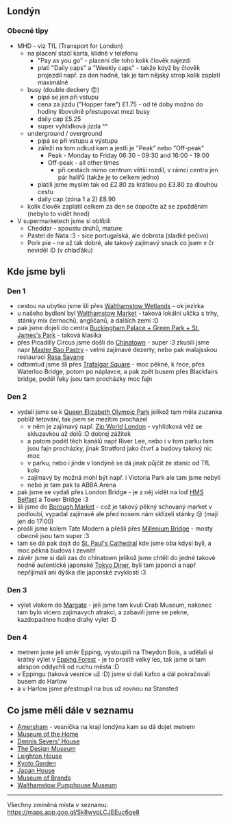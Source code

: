 ## Londýn 
### Obecné tipy
- MHD - viz TfL (Transport for London)
	- na placení stačí karta, klidně v telefonu
		- "Pay as you go" - placení dle toho kolik člověk najezdí
		- platí "Daily caps" a "Weekly caps" - takže když by člověk projezdil např. za den hodně, tak je tam nějaký strop kolik zaplatí maximálně
	- busy (double deckery 😍)
		- pípá se jen při vstupu
		- cena za jízdu ("Hopper fare") £1.75 - od té doby možno do hodiny libovolně přestupovat mezi busy
		- daily cap £5.25
		- super vyhlídková jízda ^^
	- underground / overground
		- pípá se při vstupu a výstupu
		- záleží na tom odkud kam a jestli je "Peak" nebo "Off-peak"
			- Peak - Monday to Friday 06:30 - 09:30 and 16:00 - 19:00
			- Off-peak - all other times 
				- při cestách mimo centrum větší rozdíl, v rámci centra jen pár halířů (takže je to celkem jedno)
		- platili jsme myslím tak od £2.80 za krátkou po £3.80 za dlouhou cestu
		- daily cap (zóna 1 a 2) £8.90
	- kolik člověk zaplatil celkem za den se dopočte až se zpožděním (nebylo to vidět hned)
- V supermarketech jsme si oblíbili 
	- Cheddar - spoustu druhů, mature
	- Pastel de Nata :3 - sice portugalská, ale dobrota (sladké pečivo)
	- Pork pie - ne až tak dobré, ale takový zajímavý snack co jsem v čr neviděl :D (v chlaďáku)

## Kde jsme byli
### Den 1
- cestou na ubytko jsme šli přes [Walthamstow Wetlands](https://maps.app.goo.gl/5E9wau74una1ArPUA) - ok jezírka 
- u našeho bydlení byl [Walthamstow Market](https://maps.app.goo.gl/NgC6rM9g81coPjhH9) - taková lokální ulička s trhy, stánky mix černochů, angličanů, a dalších zemí :D
- pak jsme dojeli do centra [Buckingham Palace + Green Park + St. James's Park](https://maps.app.goo.gl/WmGBDWRxgFfeDSyN6) - taková klasika
- přes Picadilly Circus jsme došli do [Chinatown](https://maps.app.goo.gl/8yYMTraNYXhjqJ6AA) - super :3 zkusili jsme napr [Master Bao Pastry](https://maps.app.goo.gl/7KubYP6Z1mEbYF2w6) - velmi zajímavé dezerty, nebo pak malajsskou restauraci [Rasa Sayang](https://maps.app.goo.gl/iRBSp9a3gUGCzUFG6)
- odtamtud jsme šli přes [Trafalgar Square](https://maps.app.goo.gl/mGgZTnsZg5rso3G4A) - moc pěkné, k řece, přes Waterloo Bridge, potom po náplavce, a pak zpět busem přes Blackfairs bridge, podél řeky jsou tam procházky moc fajn
### Den 2
- vydali jsme se k [Queen Elizabeth Olympic Park](https://maps.app.goo.gl/FCUwA9S9URC5mcb4A) jelikož tam měla zuzanka poblíž tetování, tak jsem se mezitím procházel
	- v něm je zajímavý např. [Zip World London](https://maps.app.goo.gl/AJ3i43W2SKe4CWqt5) - vyhlídková věž se skluzavkou až dolů :D dobrej zážitek
	- a potom podél těch kanálů např River Lee, nebo i v tom parku tam jsou fajn procházky, jinak Stratford jako čtvrť a budovy takový nic moc
	- v parku, nebo i jinde v londýně se dá jinak půjčit ze stanic od TfL kolo 
	- zajímavý by možná mohl být např. i Victoria Park ale tam jsme nebyli
	- nebo je tam pak ta ABBA Arena
- pak jsme se vydali přes London Bridge - je z něj vidět na loď [HMS Belfast](https://maps.app.goo.gl/4HHzh4CgxA7hwq5Z7) a Tower Bridge :3
- šli jsme do [Borough Market](https://maps.app.goo.gl/x1FLKkssxiSUKxjL8) - což je takový pěkný schovaný market v podloubí, vypadal zajímavě ale před nosem nám sklízeli stánky 😢 (mají jen do 17:00)
- prošli jsme kolem Tate Modern a přešli přes [Millenium Bridge](https://maps.app.goo.gl/NUPmTE5ANArTFPg5A) - mosty obecně jsou tam super :3
- tam se dá pak dojít do [St. Paul's Cathedral](https://maps.app.goo.gl/ihjGGUwQSFZLDt4n6) kde jsme oba kdysi byli, a moc pěkná budova i zevnitř
- závěr jsme si dali zas do chinatown jelikož jsme chtěli do jedné takové hodně autentické japonské [Tokyo Diner](https://maps.app.goo.gl/w1vV8tu46YoZWRs97), byli tam japonci a např nepřijímali ani dýška dle japonské zvyklosti :3
### Den 3
- výlet vlakem do [Margate](https://maps.app.goo.gl/8D9FDSebuXE2XZ2s5) - jeli jsme tam kvuli Crab Museum, nakonec tam bylo vicero zajimavych atrakci, a zabavili jsme se pekne, kazdopadnne hodne drahy vylet :D 
### Den 4
- metrem jsme jeli směr Epping, vystoupili na Theydon Bois, a udělali si krátký výlet v [Epping Forest](https://maps.app.goo.gl/RXTn34GhQt7y8HcN9) - je to prostě velký les, tak jsme si tam alespon oddychli od ruchu města :D
- v Eppingu (taková vesnice už :D) jsme si dali kafco a dál pokračovali busem do Harlow
- a v Harlow jsme přestoupil na bus už rovnou na Stansted

## Co jsme měli dále v seznamu
- [Amersham](https://maps.app.goo.gl/B2gfVpnECXzSXrCG7) - vesnička na kraji londýna kam se dá dojet metrem
- [Museum of the Home](https://maps.app.goo.gl/7UTDrgMWvU7Yjrg17)
- [Dennis Severs' House](https://maps.app.goo.gl/VfKkD7mL9zC5M8wx6)
- [The Design Museum](https://maps.app.goo.gl/3N4Ma7LTmkWFFWsXA) 
- [Leighton House](https://maps.app.goo.gl/BVR6s9BwXmcnSsVW6)
- [Kyoto Garden](https://maps.app.goo.gl/nPfdYRhDuPgBENVi7)
- [Japan House](https://maps.app.goo.gl/EMwrKiBoCYgPS9pt5)
- [Museum of Brands](https://maps.app.goo.gl/9dYm2FzKKXzDC4NeA)
- [Walthamstow Pumphouse Museum](https://maps.app.goo.gl/juRScFTrEwFBxiu5A) 

---
Všechny zmíněná místa v seznamu: https://maps.app.goo.gl/Sk8wypLCJEEuc6qe8